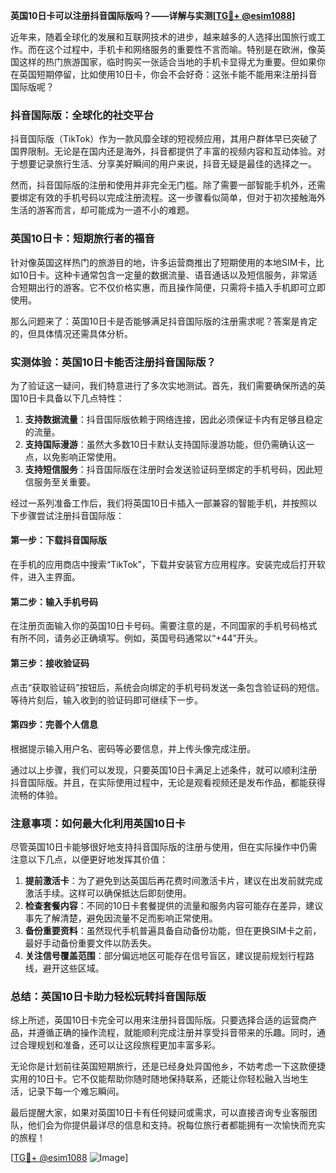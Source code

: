 **英国10日卡可以注册抖音国际版吗？——详解与实测[[TG💪+ @esim1088](https://t.me/s/esim1088)]**

近年来，随着全球化的发展和互联网技术的进步，越来越多的人选择出国旅行或工作。而在这个过程中，手机卡和网络服务的重要性不言而喻。特别是在欧洲，像英国这样的热门旅游国家，临时购买一张适合当地的手机卡显得尤为重要。但如果你在英国短期停留，比如使用10日卡，你会不会好奇：这张卡能不能用来注册抖音国际版呢？

### 抖音国际版：全球化的社交平台

抖音国际版（TikTok）作为一款风靡全球的短视频应用，其用户群体早已突破了国界限制。无论是在国内还是海外，抖音都提供了丰富的视频内容和互动体验。对于想要记录旅行生活、分享美好瞬间的用户来说，抖音无疑是最佳的选择之一。

然而，抖音国际版的注册和使用并非完全无门槛。除了需要一部智能手机外，还需要绑定有效的手机号码以完成注册流程。这一步骤看似简单，但对于初次接触海外生活的游客而言，却可能成为一道不小的难题。

### 英国10日卡：短期旅行者的福音

针对像英国这样热门的旅游目的地，许多运营商推出了短期使用的本地SIM卡，比如10日卡。这种卡通常包含一定量的数据流量、语音通话以及短信服务，非常适合短期出行的游客。它不仅价格实惠，而且操作简便，只需将卡插入手机即可立即使用。

那么问题来了：英国10日卡是否能够满足抖音国际版的注册需求呢？答案是肯定的，但具体情况还需具体分析。

### 实测体验：英国10日卡能否注册抖音国际版？

为了验证这一疑问，我们特意进行了多次实地测试。首先，我们需要确保所选的英国10日卡具备以下几点特性：

1. **支持数据流量**：抖音国际版依赖于网络连接，因此必须保证卡内有足够且稳定的流量。
2. **支持国际漫游**：虽然大多数10日卡默认支持国际漫游功能，但仍需确认这一点，以免影响正常使用。
3. **支持短信服务**：抖音国际版在注册时会发送验证码至绑定的手机号码，因此短信服务至关重要。

经过一系列准备工作后，我们将英国10日卡插入一部兼容的智能手机，并按照以下步骤尝试注册抖音国际版：

#### 第一步：下载抖音国际版
在手机的应用商店中搜索“TikTok”，下载并安装官方应用程序。安装完成后打开软件，进入主界面。

#### 第二步：输入手机号码
在注册页面输入你的英国10日卡号码。需要注意的是，不同国家的手机号码格式有所不同，请务必正确填写。例如，英国号码通常以“+44”开头。

#### 第三步：接收验证码
点击“获取验证码”按钮后，系统会向绑定的手机号码发送一条包含验证码的短信。等待片刻后，输入收到的验证码即可继续下一步。

#### 第四步：完善个人信息
根据提示输入用户名、密码等必要信息，并上传头像完成注册。

通过以上步骤，我们可以发现，只要英国10日卡满足上述条件，就可以顺利注册抖音国际版。并且，在实际使用过程中，无论是观看视频还是发布作品，都能获得流畅的体验。

### 注意事项：如何最大化利用英国10日卡

尽管英国10日卡能够很好地支持抖音国际版的注册与使用，但在实际操作中仍需注意以下几点，以便更好地发挥其价值：

1. **提前激活卡**：为了避免到达英国后再花费时间激活卡片，建议在出发前就完成激活手续。这样可以确保抵达后即刻使用。
2. **检查套餐内容**：不同的10日卡套餐提供的流量和服务内容可能存在差异，建议事先了解清楚，避免因流量不足而影响正常使用。
3. **备份重要资料**：虽然现代手机普遍具备自动备份功能，但在更换SIM卡之前，最好手动备份重要文件以防丢失。
4. **关注信号覆盖范围**：部分偏远地区可能存在信号盲区，建议提前规划行程路线，避开这些区域。

### 总结：英国10日卡助力轻松玩转抖音国际版

综上所述，英国10日卡完全可以用来注册抖音国际版。只要选择合适的运营商产品，并遵循正确的操作流程，就能顺利完成注册并享受抖音带来的乐趣。同时，通过合理规划和准备，还可以让这段旅程更加丰富多彩。

无论你是计划前往英国短期旅行，还是已经身处异国他乡，不妨考虑一下这款便捷实用的10日卡。它不仅能帮助你随时随地保持联系，还能让你轻松融入当地生活，记录下每一个难忘瞬间。

最后提醒大家，如果对英国10日卡有任何疑问或需求，可以直接咨询专业客服团队，他们会为你提供最详尽的信息和支持。祝每位旅行者都能拥有一次愉快而充实的旅程！

[[TG💪+ @esim1088](https://t.me/s/esim1088) ![Image](https://i.postimg.cc/4NQfJmqS/Snipaste-2025-05-13-00-14-12.png)]